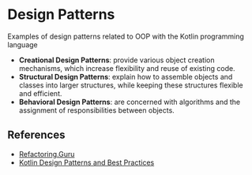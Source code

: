 # Design Patterns

Examples of design patterns related to OOP with the Kotlin programming language

- **Creational Design Patterns**: provide various object creation mechanisms, which increase flexibility and reuse of existing code.
- **Structural Design Patterns**: explain how to assemble objects and classes into larger structures, while keeping these structures flexible and efficient.
- **Behavioral Design Patterns**: are concerned with algorithms and the assignment of responsibilities between objects.

## References
- [Refactoring.Guru](https://refactoring.guru/design-patterns)
- [Kotlin Design Patterns and Best Practices](https://github.com/PacktPublishing/Kotlin-Design-Patterns-and-Best-Practices)
